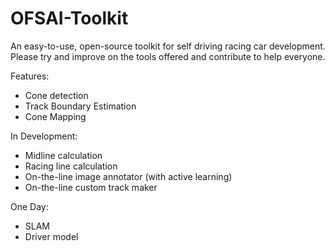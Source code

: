 # OFSAI-Toolkit
An easy-to-use, open-source toolkit for self driving racing car development. Please try and improve on the tools offered and contribute to help everyone. 

Features:
 - Cone detection 
 - Track Boundary Estimation
 - Cone Mapping 
 
In Development:
 - Midline calculation
 - Racing line calculation
 - On-the-line image annotator (with active learning)
 - On-the-line custom track maker
 
One Day:
 - SLAM
 - Driver model
 
 
 
